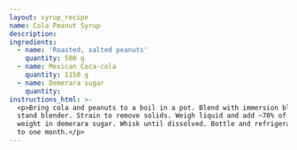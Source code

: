 ```yaml
---
layout: syrup_recipe
name: Cola Peanut Syrup
description:
ingredients:
  - name: 'Roasted, salted peanuts'
    quantity: 500 g
  - name: Mexican Coca-cola
    quantity: 1150 g
  - name: Demerara sugar
    quantity:
instructions_html: >-
  <p>Bring cola and peanuts to a boil in a pot. Blend with immersion blender or
  stand blender. Strain to remove solids. Weigh liquid and add ~70% of that
  weight in demerara sugar. Whisk until dissolved. Bottle and refrigerate for up
  to one month.</p>
---
```


